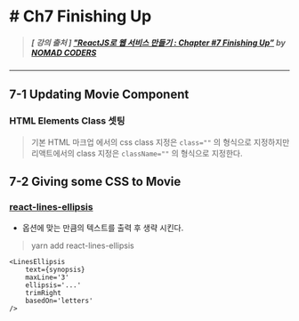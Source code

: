# # Ch7 Finishing Up

> ##### [ 강의 출처 ] ["ReactJS로 웹 서비스 만들기 : Chapter #7 Finishing Up”](https://academy.nomadcoders.co/courses/enrolled/216871) by [NOMAD CODERS](https://academy.nomadcoders.co/)

----

## 7-1 Updating Movie Component

### HTML Elements Class 셋팅

> 기본 HTML 마크업 에서의 css class 지정은 `class=""` 의 형식으로 지정하지만  
리액트에서의 class 지정은 `className=""` 의 형식으로 지정한다.

## 7-2 Giving some CSS to Movie

### [react-lines-ellipsis](https://www.npmjs.com/package/react-lines-ellipsis)

- 옵션에 맞는 만큼의 텍스트를 출력 후 생략 시킨다.

> yarn add react-lines-ellipsis

```
<LinesEllipsis
    text={synopsis}
    maxLine='3'
    ellipsis='...'
    trimRight
    basedOn='letters'
/>
```

